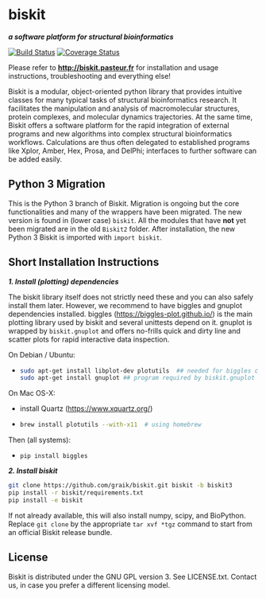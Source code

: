biskit
==========
___a software platform for structural bioinformatics___

[![Build Status](https://travis-ci.org/graik/biskit.svg?branch=biskit3)](https://travis-ci.org/graik/biskit)
[![Coverage Status](https://coveralls.io/repos/github/graik/biskit/badge.svg?branch=biskit3&service=github)](https://coveralls.io/github/graik/biskit?branch=biskit3)

Please refer to 
            **http://biskit.pasteur.fr**
for installation and usage instructions, troubleshooting and
everything else!

Biskit is a modular, object-oriented python library that provides
intuitive classes for many typical tasks of structural bioinformatics
research. It facilitates the manipulation and analysis of
macromolecular structures, protein complexes, and molecular dynamics
trajectories. At the same time, Biskit offers a software platform for
the rapid integration of external programs and new algorithms into
complex structural bioinformatics workflows. Calculations are thus
often delegated to established programs like Xplor, Amber, Hex, Prosa,
and DelPhi; interfaces to further software can be added
easily. 

Python 3 Migration
-------------------

This is the Python 3 branch of Biskit. Migration is ongoing but the core functionalities and many of the wrappers have been migrated. The new version is found in (lower case) ```biskit```. All the modules that have **not** yet been migrated are in the old ```Biskit2``` folder. After installation, the new Python 3 Biskit is imported with ```import biskit```.

Short Installation Instructions
--------------------------------

___1. Install (plotting) dependencies___

The biskit library itself does not strictly need these and you can also safely install them later. However, we recommend to have biggles and gnuplot dependencies installed. biggles (https://biggles-plot.github.io/)  is the main plotting library used by biskit and several unittests depend on it. gnuplot is wrapped by `biskit.gnuplot` and offers no-frills quick and dirty line and scatter plots for rapid interactive data inspection. 

On Debian / Ubuntu:

  *  ```sh
     sudo apt-get install libplot-dev plotutils  ## needed for biggles compilation
     sudo apt-get install gnuplot ## program required by biskit.gnuplot
     ```

On Mac OS-X:

  * install Quartz (https://www.xquartz.org/)
  * ```sh
    brew install plotutils --with-x11  # using homebrew
    ```

Then (all systems):

  * ```
    pip install biggles
    ```

___2. Install biskit___

```sh
git clone https://github.com/graik/biskit.git biskit -b biskit3
pip install -r biskit/requirements.txt
pip install -e biskit
```
If not already available, this will also install numpy, scipy, and BioPython. Replace `git clone` by the appropriate `tar xvf *tgz` command to start from an official Biskit release bundle.

License
-------

Biskit is distributed under the GNU GPL version 3. See LICENSE.txt. Contact us, in case you prefer a different licensing model.
